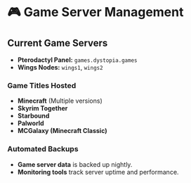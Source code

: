 # 🎮 Game Server Management

## Current Game Servers
- **Pterodactyl Panel:** `games.dystopia.games`
- **Wings Nodes:** `wings1`, `wings2`

### **Game Titles Hosted**
- **Minecraft** (Multiple versions)
- **Skyrim Together**
- **Starbound**
- **Palworld**
- **MCGalaxy (Minecraft Classic)**

### **Automated Backups**
- **Game server data** is backed up nightly.
- **Monitoring tools** track server uptime and performance.
